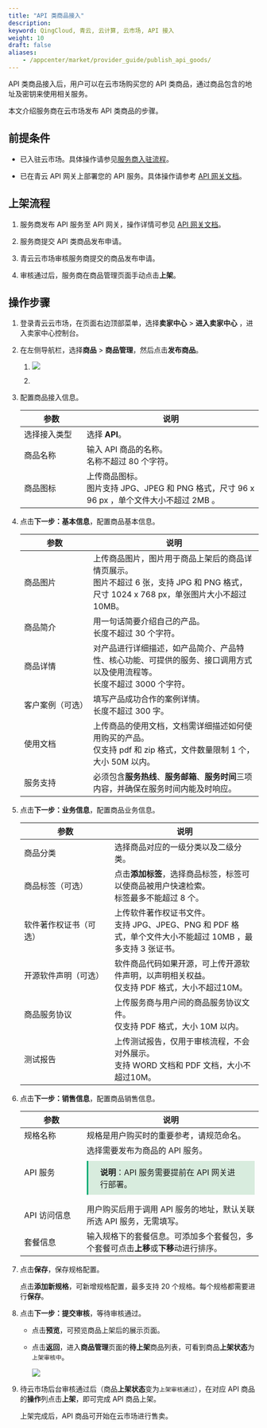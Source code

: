 ```yaml
---
title: "API 类商品接入"
description: 
keyword: QingCloud, 青云, 云计算, 云市场, API 接入
weight: 10
draft: false
aliases: 
    - /appcenter/market/provider_guide/publish_api_goods/
---
```


API 类商品接入后，用户可以在云市场购买您的 API 类商品，通过商品包含的地址及密钥来使用相关服务。

本文介绍服务商在云市场发布 API 类商品的步骤。

## 前提条件

- 已入驻云市场。具体操作请参见[服务商入驻流程](/appcenter/market/provider_guide/serviceprovider/20_contracts/)。

- 已在青云 API 网关上部署您的 API 服务。具体操作请参考 [API 网关文档](/middware/api_gateway/manual/create_apiservice/)。

## 上架流程

1. 服务商发布 API 服务至 API 网关，操作详情可参见 [API 网关文档](/middware/api_gateway/manual/create_apiservice/)。

2. 服务商提交 API 类商品发布申请。

3. 青云云市场审核服务商提交的商品发布申请。

4. 审核通过后，服务商在商品管理页面手动点击**上架**。

## 操作步骤

1. 登录青云云市场，在页面右边顶部菜单，选择**卖家中心** > **进入卖家中心** ，进入卖家中心控制台。

2. 在左侧导航栏，选择**商品** > **商品管理**，然后点击**发布商品**。

   1. ![](../../../_images/publish_goods.png)

   2. 

3. 配置商品接入信息。

   | <span style="display:inline-block;width:110px">参数</span> | 说明                                                         |
   | ---------------------------------------------------------- | ------------------------------------------------------------ |
   | 选择接入类型                                               | 选择 **API**。                                               |
   | 商品名称                                                   | 输入 API 商品的名称。<br/>名称不超过 80 个字符。             |
   | 商品图标                                                   | 上传商品图标。<br/>图片支持 JPG、JPEG 和 PNG 格式，尺寸 96 x 96 px ，单个文件大小不超过 2MB 。 |

4. 点击**下一步：基本信息**，配置商品基本信息。

   | <span style="display:inline-block;width:120px">参数</span> | 说明                                                         |
   | ---------------------------------------------------------- | ------------------------------------------------------------ |
   | 商品图片                                                   | 上传商品图片，图片用于商品上架后的商品详情页展示。<br/>图片不超过 6 张，支持 JPG 和 PNG 格式，尺寸 1024 x 768 px，单张图片大小不超过 10MB。 |
   | 商品简介                                                   | 用一句话简要介绍自己的产品。<br/>长度不超过 30 个字符。      |
   | 商品详情                                                   | 对产品进行详细描述，如产品简介、产品特性、核心功能、可提供的服务、接口调用方式以及使用流程等。<br/>长度不超过 3000 个字符。 |
   | 客户案例（可选）                                           | 填写产品成功合作的案例详情。<br/>长度不超过 300 字。         |
   | 使用文档                                                   | 上传商品的使用文档，文档需详细描述如何使用购买的产品。<br/>仅支持 pdf 和 zip 格式，文件数量限制 1 个，大小 50M 以内。 |
   | 服务支持                                                   | 必须包含**服务热线**、**服务邮箱**、**服务时间**三项内容，并确保在服务时间内能及时响应。 |

5. 点击**下一步：业务信息**，配置商品业务信息。

   | <span style="display:inline-block;width:160px">参数</span> | 说明                                                         |
   | ---------------------------------------------------------- | ------------------------------------------------------------ |
   | 商品分类                                                   | 选择商品对应的一级分类以及二级分类。                         |
   | 商品标签（可选）                                           | 点击**添加标签**，选择商品标签，标签可以使商品被用户快速检索。<br/>标签最多不能超过 8 个。 |
   | 软件著作权证书（可选）                                     | 上传软件著作权证书文件。<br/>支持 JPG、JPEG、PNG 和 PDF 格式，单个文件大小不能超过 10MB ，最多支持 3 张证书。 |
   | 开源软件声明（可选）                                       | 软件商品代码如果开源，可上传开源软件声明，以声明相关权益。<br/>仅支持 PDF 格式，大小不超过10M。 |
   | 商品服务协议                                               | 上传服务商与用户间的商品服务协议文件。<br/>仅支持 PDF 格式，大小 10M 以内。 |
   | 测试报告                                                   | 上传测试报告，仅用于审核流程，不会对外展示。<br/>支持 WORD 文档和 PDF 文档，大小不超过10M。 |

6. 点击**下一步：销售信息**，配置商品销售信息。

   | <span style="display:inline-block;width:110px">参数</span> | 说明                                                         |
   | ---------------------------------------------------------- | ------------------------------------------------------------ |
   | 规格名称                                                   | 规格是用户购买时的重要参考，请规范命名。                     |
   | API 服务                                                   | 选择需要发布为商品的 API 服务。<div style="background-color: #D8ECDE; padding: 10px 24px; margin: 10px 0; border-left: 3px solid #00a971;"><b>说明</b>：API 服务需要提前在 API 网关进行部署。</div> |
   | API 访问信息                                               | 用户购买后用于调用 API 服务的地址，默认关联所选 API 服务，无需填写。 |
   | 套餐信息                                                   | 输入规格下的套餐信息。可添加多个套餐包，多个套餐可点击**上移**或**下移**动进行排序。 |

   

7. 点击**保存**，保存规格配置。

   点击**添加新规格**，可新增规格配置，最多支持 20 个规格。每个规格都需要进行**保存**。

8. 点击**下一步：提交审核**，等待审核通过。

   - 点击**预览**，可预览商品上架后的展示页面。

   - 点击**返回**，进入**商品管理**页面的**待上架**商品列表，可看到商品**上架状态**为`上架审核中`。

     <img src="../../../_images/to_release.png"/>

10. 待云市场后台审核通过后（商品**上架状态**变为`上架审核通过`），在对应 API 商品的**操作**列点击**上架**，即可完成 API 商品上架。

   	上架完成后，API 商品可开始在云市场进行售卖。

